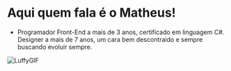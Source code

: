 # Aqui quem fala é o Matheus! 
- Programador Front-End a mais de 3 anos, certificado em linguagem C#. Designer a mais de 7 anos, um cara bem descontraido e sempre buscando evoluir sempre.
<img src="https://i.pinimg.com/originals/af/21/5e/af215e5fff666eac8ced013e66f9a6c1.gif" alt="LuffyGIF"/>
